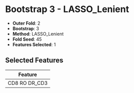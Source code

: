# Bootstrap 3 - LASSO_Lenient

- **Outer Fold**: 2
- **Bootstrap**: 3
- **Method**: LASSO_Lenient
- **Fold Seed**: 45
- **Features Selected**: 1

## Selected Features

| Feature |
|---------|
| CD8 RO DR_CD3 |
